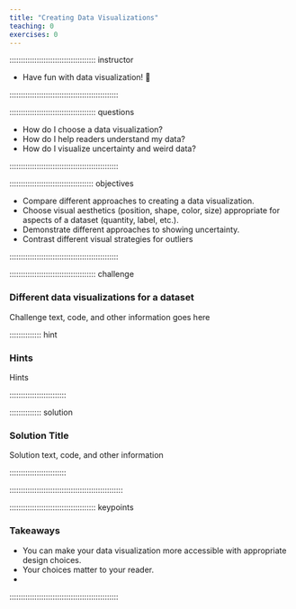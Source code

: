 ```yaml
---
title: "Creating Data Visualizations"
teaching: 0
exercises: 0
---
```

:::::::::::::::::::::::::::::::::::::: instructor 

- Have fun with data visualization! 🎈

::::::::::::::::::::::::::::::::::::::::::::::::

:::::::::::::::::::::::::::::::::::::: questions 

- How do I choose a data visualization?
- How do I help readers understand my data?
- How do I visualize uncertainty and weird data?

::::::::::::::::::::::::::::::::::::::::::::::::

::::::::::::::::::::::::::::::::::::: objectives

- Compare different approaches to creating a data visualization.
- Choose visual aesthetics (position, shape, color, size) appropriate for aspects of a dataset (quantity, label, etc.).
- Demonstrate different approaches to showing uncertainty.
- Contrast different visual strategies for outliers

::::::::::::::::::::::::::::::::::::::::::::::::

:::::::::::::::::::::::::::::::::::::: challenge

### Different data visualizations for a dataset

Challenge text, code, and other information goes here

:::::::::::::: hint

### Hints

Hints

:::::::::::::::::::::::::

:::::::::::::: solution

### Solution Title

Solution text, code, and other information

:::::::::::::::::::::::::

::::::::::::::::::::::::::::::::::::::::::::::::::

:::::::::::::::::::::::::::::::::::::: keypoints

### Takeaways

- You can make your data visualization more accessible with appropriate design choices.
- Your choices matter to your reader.
- 

::::::::::::::::::::::::::::::::::::::::::::::::
